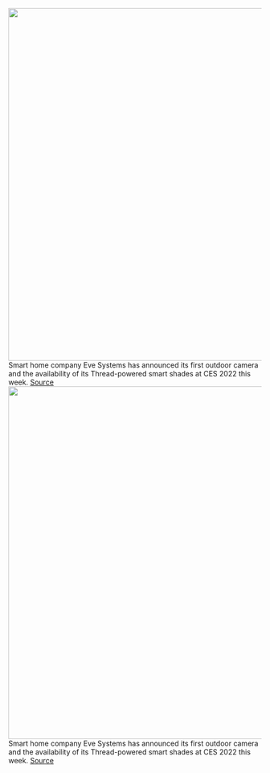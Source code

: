 <img src='https://cdn.vox-cdn.com/thumbor/SXGW0xE1jZHt0WtehewfHw3oEDM=/0x0:5472x3648/1200x800/filters:focal(802x347:1676x1221)/cdn.vox-cdn.com/uploads/chorus_image/image/70341689/Eve_Outdoorcam_Motiv_Lifestyle_1_RGB.0.jpg' width='700px' /><br/>
Smart home company Eve Systems has announced its first outdoor camera and the availability of its Thread-powered smart shades at CES 2022 this week.
<a href='https://www.theverge.com/2022/1/3/22858260/eve-ces2022-homekit-floodlight-camera-matter-smart-shades'> Source <a/><img src='https://cdn.vox-cdn.com/thumbor/SXGW0xE1jZHt0WtehewfHw3oEDM=/0x0:5472x3648/1200x800/filters:focal(802x347:1676x1221)/cdn.vox-cdn.com/uploads/chorus_image/image/70341689/Eve_Outdoorcam_Motiv_Lifestyle_1_RGB.0.jpg' width='700px' /><br/>
Smart home company Eve Systems has announced its first outdoor camera and the availability of its Thread-powered smart shades at CES 2022 this week.
<a href='https://www.theverge.com/2022/1/3/22858260/eve-ces2022-homekit-floodlight-camera-matter-smart-shades'> Source <a/>